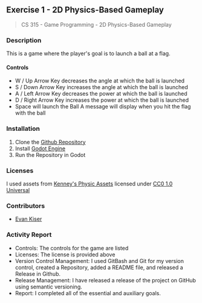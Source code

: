 ## Exercise 1 - 2D Physics-Based Gameplay
> CS 315 - Game Programming - 2D Physics-Based Gameplay

### Description
This is a game where the player's goal is to launch a ball at a flag.
  #### Controls
  - W / Up Arrow Key decreases the angle at which the ball is launched
  - S / Down Arrow Key increases the angle at which the ball is launched
  - A / Left Arrow  Key decreases the power at which the ball is launched
  - D / Right Arrow  Key increases the power at which the ball is launched
  - Space will launch the Ball
A message will display when you hit the flag with the ball


### Installation
1. Clone the [Github Repository](https://github.com/bsu-cs315/E1.1-Evan-Kiser)
2. Install [Godot Engine](https://godotengine.org/)
3. Run the Repository in Godot

### Licenses
I used assets from [Kenney's Physic Assets](https://www.kenney.nl/assets/physics-assets) licensed under [CC0 1.0 Universal](https://creativecommons.org/publicdomain/zero/1.0/)

### Contributors
- [Evan Kiser](https://github.com/evankiser01)

### Activity Report
- Controls: The controls for the game are listed
- Licenses: The license is provided above
- Version Control Management: I used GitBash and Git for my version control, created a Repository, added a README file, and released a Release in Github.
- Release Management: I have released a release of the project on GitHub using semantic versioning.
- Report: I completed all of the essential and auxiliary goals.
